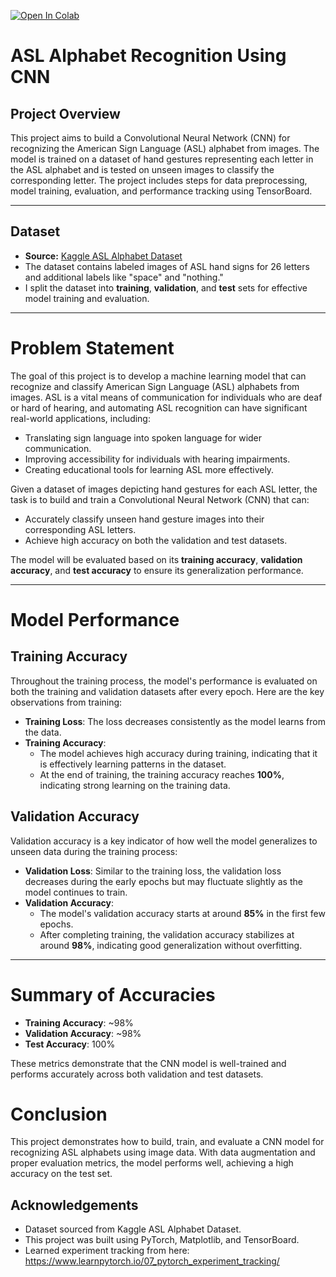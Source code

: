 [![Open In Colab](https://colab.research.google.com/assets/colab-badge.svg)](https://colab.research.google.com/github/AfreenInnovates/DataScience-MachineLearning-Projects/blob/main/ASL%20Alphabet%20Recognition%20-%20CNN%20%26%20Tensorboard/asl_alphabet_recognition_(cnn_and_tensorboard).ipynb)


# **ASL Alphabet Recognition Using CNN**

## **Project Overview**

This project aims to build a Convolutional Neural Network (CNN) for recognizing the American Sign Language (ASL) alphabet from images. The model is trained on a dataset of hand gestures representing each letter in the ASL alphabet and is tested on unseen images to classify the corresponding letter.
The project includes steps for data preprocessing, model training, evaluation, and performance tracking using TensorBoard.

---

## **Dataset**

- **Source:** [Kaggle ASL Alphabet Dataset](https://www.kaggle.com/datasets/grassknoted/asl-alphabet)
- The dataset contains labeled images of ASL hand signs for 26 letters and additional labels like "space" and "nothing."
- I split the dataset into **training**, **validation**, and **test** sets for effective model training and evaluation.

---

# **Problem Statement**

The goal of this project is to develop a machine learning model that can recognize and classify American Sign Language (ASL) alphabets from images. ASL is a vital means of communication for individuals who are deaf or hard of hearing, and automating ASL recognition can have significant real-world applications, including:
- Translating sign language into spoken language for wider communication.
- Improving accessibility for individuals with hearing impairments.
- Creating educational tools for learning ASL more effectively.

Given a dataset of images depicting hand gestures for each ASL letter, the task is to build and train a Convolutional Neural Network (CNN) that can:
- Accurately classify unseen hand gesture images into their corresponding ASL letters.
- Achieve high accuracy on both the validation and test datasets.
  
The model will be evaluated based on its **training accuracy**, **validation accuracy**, and **test accuracy** to ensure its generalization performance.

---

# **Model Performance**

## **Training Accuracy**

Throughout the training process, the model's performance is evaluated on both the training and validation datasets after every epoch. Here are the key observations from training:

- **Training Loss**: The loss decreases consistently as the model learns from the data.
- **Training Accuracy**: 
  - The model achieves high accuracy during training, indicating that it is effectively learning patterns in the dataset.
  - At the end of training, the training accuracy reaches **100%**, indicating strong learning on the training data.

## **Validation Accuracy**

Validation accuracy is a key indicator of how well the model generalizes to unseen data during the training process:

- **Validation Loss**: Similar to the training loss, the validation loss decreases during the early epochs but may fluctuate slightly as the model continues to train.
- **Validation Accuracy**: 
  - The model's validation accuracy starts at around **85%** in the first few epochs.
  - After completing training, the validation accuracy stabilizes at around **98%**, indicating good generalization without overfitting.

---

# **Summary of Accuracies**
- **Training Accuracy**: ~98%
- **Validation Accuracy**: ~98%
- **Test Accuracy**: 100%

These metrics demonstrate that the CNN model is well-trained and performs accurately across both validation and test datasets.

# Conclusion

This project demonstrates how to build, train, and evaluate a CNN model for recognizing ASL alphabets using image data. With data augmentation and proper evaluation metrics, the model performs well, achieving a high accuracy on the test set. 

## Acknowledgements
- Dataset sourced from Kaggle ASL Alphabet Dataset.
- This project was built using PyTorch, Matplotlib, and TensorBoard.
- Learned experiment tracking from here: https://www.learnpytorch.io/07_pytorch_experiment_tracking/
